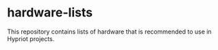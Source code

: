 # hardware-lists
This repository contains lists of hardware that is recommended to use in Hypriot projects. 

